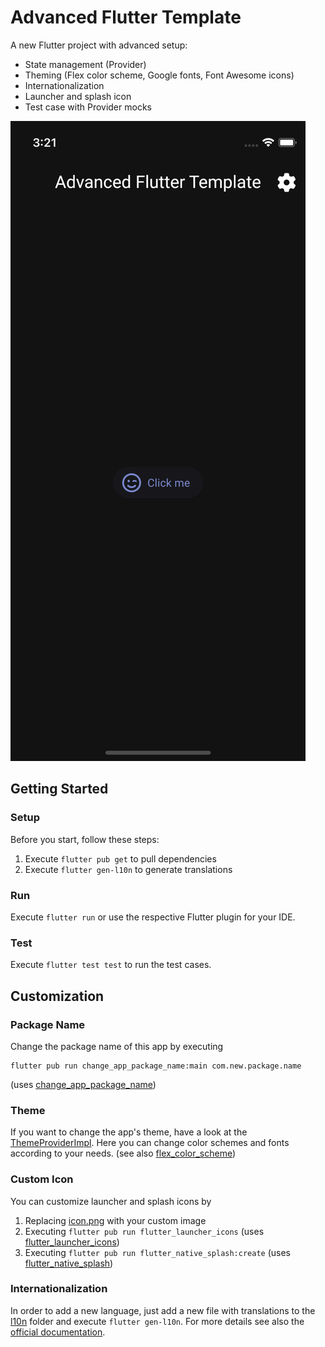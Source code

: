 # Advanced Flutter Template

A new Flutter project with advanced setup:

- State management (Provider)
- Theming (Flex color scheme, Google fonts, Font Awesome icons)
- Internationalization
- Launcher and splash icon
- Test case with Provider mocks

![Screenshot](https://github.com/finkmoritz/advanced_flutter_template/blob/master/screenshot.png)

## Getting Started

### Setup
Before you start, follow these steps:
1. Execute ```flutter pub get``` to pull dependencies
2. Execute ```flutter gen-l10n``` to generate translations

### Run
Execute ```flutter run``` or use the respective Flutter plugin for your IDE.

### Test
Execute ```flutter test test``` to run the test cases.

## Customization

### Package Name
Change the package name of this app by executing 
```
flutter pub run change_app_package_name:main com.new.package.name
```
(uses [change_app_package_name](https://pub.dev/packages/change_app_package_name))

### Theme
If you want to change the app's theme, have a look at the
[ThemeProviderImpl](lib/providers/theme/theme_provider_impl.dart).
Here you can change color schemes and fonts according to your needs.
(see also [flex_color_scheme](https://pub.dev/packages/flex_color_scheme))

### Custom Icon
You can customize launcher and splash icons by
1. Replacing [icon.png](assets/icon.png) with your custom image
2. Executing ```flutter pub run flutter_launcher_icons``` (uses [flutter_launcher_icons](https://pub.dev/packages/flutter_launcher_icons))
3. Executing ```flutter pub run flutter_native_splash:create``` (uses [flutter_native_splash](https://pub.dev/packages/flutter_native_splash))

### Internationalization
In order to add a new language, just add a new file with translations to the
[l10n](lib/l10n) folder and execute ```flutter gen-l10n```.
For more details see also the [official documentation](https://docs.flutter.dev/development/accessibility-and-localization/internationalization).
